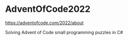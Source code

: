 # AdventOfCode2022
https://adventofcode.com/2022/about

Solving Advent of Code small programming puzzles in C#
